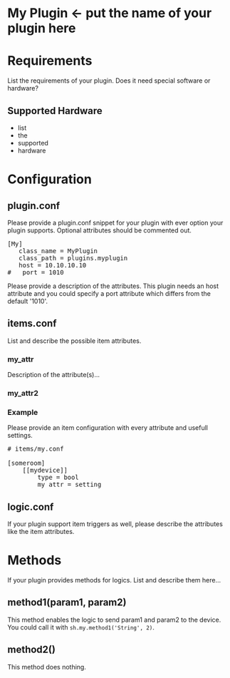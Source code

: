 # My Plugin <- put the name of your plugin here

# Requirements

List the requirements of your plugin. Does it need special software or hardware?

## Supported Hardware

* list
* the
* supported
* hardware

# Configuration

## plugin.conf

Please provide a plugin.conf snippet for your plugin with ever option your plugin supports. Optional attributes should be commented out.

<pre>
[My]
   class_name = MyPlugin
   class_path = plugins.myplugin
   host = 10.10.10.10
#   port = 1010
</pre>

Please provide a description of the attributes.
This plugin needs an host attribute and you could specify a port attribute which differs from the default '1010'.

## items.conf

List and describe the possible item attributes.

### my_attr

Description of the attribute(s)...

### my_attr2

### Example

Please provide an item configuration with every attribute and usefull settings.

<pre>
# items/my.conf

[someroom]
    [[mydevice]]
        type = bool
        my_attr = setting
</pre>

## logic.conf
If your plugin support item triggers as well, please describe the attributes like the item attributes.


# Methods
If your plugin provides methods for logics. List and describe them here...

## method1(param1, param2)
This method enables the logic to send param1 and param2 to the device. You could call it with `sh.my.method1('String', 2)`.

## method2()
This method does nothing.
